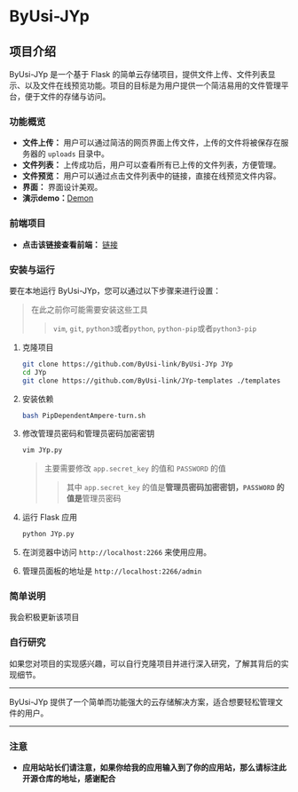 # ByUsi-JYp


## 项目介绍

ByUsi-JYp 是一个基于 Flask 的简单云存储项目，提供文件上传、文件列表显示、以及文件在线预览功能。项目的目标是为用户提供一个简洁易用的文件管理平台，便于文件的存储与访问。

### 功能概览

- **文件上传：** 用户可以通过简洁的网页界面上传文件，上传的文件将被保存在服务器的 `uploads` 目录中。
- **文件列表：** 上传成功后，用户可以查看所有已上传的文件列表，方便管理。
- **文件预览：** 用户可以通过点击文件列表中的链接，直接在线预览文件内容。
- **界面：** 界面设计美观。
- **演示demo：**[Demon](https://juy.hucl.link/)

### 前端项目
- **点击该链接查看前端：** [链接](https://github.com/ByUsi-link/JYp-templates)

### 安装与运行

要在本地运行 ByUsi-JYp，您可以通过以下步骤来进行设置：
> 在此之前你可能需要安装这些工具
>> `vim`, `git`, `python3`或者`python`, `python-pip`或者`python3-pip`

1. 克隆项目
    ```sh
    git clone https://github.com/ByUsi-link/ByUsi-JYp JYp
    cd JYp
    git clone https://github.com/ByUsi-link/JYp-templates ./templates
    ```

3. 安装依赖
   ```sh
   bash PipDependentAmpere-turn.sh
   ```

4. 修改管理员密码和管理员密码加密密钥
   ```sh
   vim JYp.py
   ```
   > 主要需要修改 `app.secret_key` 的值和 `PASSWORD` 的值
   >> 其中 `app.secret_key` 的值是**管理员密码加密密钥，`PASSWORD` 的值是**管理员密码

5. 运行 Flask 应用
    ```sh
    python JYp.py
    ```

6. 在浏览器中访问 `http://localhost:2266` 来使用应用。

7. 管理员面板的地址是 `http://localhost:2266/admin`

### 简单说明

我会积极更新该项目

### 自行研究

如果您对项目的实现感兴趣，可以自行克隆项目并进行深入研究，了解其背后的实现细节。

---

ByUsi-JYp 提供了一个简单而功能强大的云存储解决方案，适合想要轻松管理文件的用户。

---

### 注意
- **应用站站长们请注意，如果你给我的应用输入到了你的应用站，那么请标注此开源仓库的地址，感谢配合**